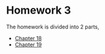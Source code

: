 # Homework 3

The homework is divided into 2 parts,

* [Chapter 18](./18.md)
* [Chapter 19](./19.md)


